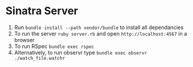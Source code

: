 # Sinatra Server

1. Run `bundle install --path vendor/bundle` to install all dependancies
2. To run the server `ruby server.rb` and open `http://localhost:4567` in a browser
3. To run RSpec `bundle exec rspec`
4. Alternatively, to run observr type `bundle exec observr ./watch_file.watchr`


<!-- used git update-index --skip-worktree Gemfile.lock when Bundler is updated on work device use git update-index --no-skip-worktree Gemfile.lock -->